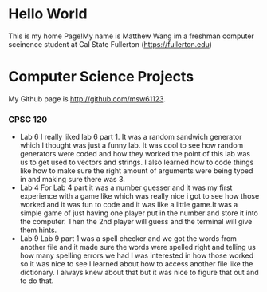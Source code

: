 # Hello World
This is my home Page!My name is Matthew Wang im a freshman computer sceinence student at Cal State Fullerton (https://fullerton.edu)
# Computer Science Projects 
My Github page is http://github.com/msw61123.
### CPSC 120
* Lab 6 
I really liked lab 6 part 1. It was a random sandwich generator which I thought was just a funny lab. It was cool to see how random generators were coded and how they worked the point of this lab was us to get used to vectors and strings. I also learned how to code things like how to make sure the right amount of arguments were being typed in and making sure there was 3.
* Lab 4 
For Lab 4 part it was a number guesser and it was my first experience with a game like which was really nice i got to see how those worked and it was fun to code and it was like a little game.It was a simple game of just having one player put in the number and store it into the computer. Then the 2nd player will guess and the terminal will give them hints.
* Lab 9
Lab 9 part 1 was a spell checker and we got the words from another file and it made sure the words were spelled right and telling us how many spelling errors we had I was interested in how those worked so it was nice to see I learned about how to access another file like the dictionary. I always knew about that but it was nice to figure that out and to do that.
